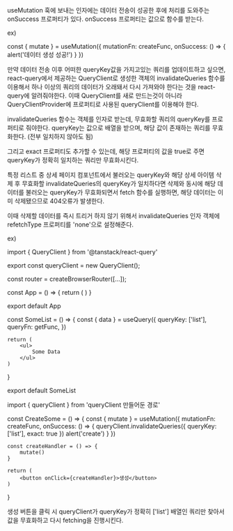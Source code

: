useMutation 훅에 보내는 인자에는 데이터 전송이 성공한 후에 처리를 도와주는 onSuccess 프로퍼티가 있다.
onSuccess 프로퍼티는 값으로 함수를 받는다.

ex)
<!-- 데이터 전송이 성공한 후 alert 실행 -->

const { mutate } = useMutation({
    mutationFn: createFunc,
    onSuccess: () => {
        alert('데이터 생성 성공!')
    }
})

만약 데이터 전송 이후 어떠한 queryKey값을 가지고있는 쿼리를 업데이트하고 싶으면, 
react-query에서 제공하는 QueryClient로 생성한 객체의 invalidateQueries 함수를 이용해서 
하나 이상의 쿼리의 데이터가 오래돼서 다시 가져와야 한다는 것을 react-query에 알려줘야한다.
이때 QueryClient를 새로 만드는것이 아니라 QueryClientProvider에 프로퍼티로 사용된 queryClient를 이용해야 한다.

invalidateQueries 함수는 객체를 인자로 받는데, 무효화할 쿼리의 queryKey를 프로퍼티로 줘야한다.
queryKey는 값으로 배열을 받으며, 해당 값이 존재하는 쿼리를 무효화한다. (전부 일치하지 않아도 됨)

그리고 exact 프로퍼티도 추가할 수 있는데, 해당 프로퍼티의 값을 true로 주면 queryKey가 정확히 일치하는 쿼리만
무효화시킨다.

특정 리스트 중 상세 페이지 컴포넌트에서 불러오는 queryKey와 해당 상세 아이템 삭제 후 무효화할
invalidateQueries의 queryKey가 일치하다면 삭제와 동시에 해당 데이터를 불러오는 queryKey가 무효화되면서 fetch 함수를 실행하면,
해당 데이터는 이미 삭제됐으므로 404오류가 발생한다.

이때 삭제할 데이터를 즉시 트리거 하지 않기 위해서 
invalidateQueries 인자 객체에 refetchType 프로퍼티를 'none'으로 설정해준다.


ex)
<!-- App 컴포넌트 -->
import { QueryClient } from '@tanstack/react-query'

export const queryClient = new QueryClient();

const router = createBrowserRouter([...]);

const App = () => {
    return (
        <QueryClientProvider client={queryClient}>
            <RouterProvider router={router}>
        </QueryClientProvider>
    )
}

export default App

<!-- 데이터 리스트 컴포넌트 -->
const SomeList = () => {
    const { data } = useQuery({
        queryKey: ['list'],
        queryFn: getFunc,
    })

    return (
        <ul>
            Some Data
        </ul>
    )
}

export default SomeList

<!-- 데이터 생성 컴포넌트 -->
import { queryClient } from 'queryClient 만들어둔 경로'

const CreateSome = () => {
    const { mutate } = useMutation({
        mutationFn: createFunc,
        onSuccess: () => {
            queryClient.invalidateQueries({ queryKey: ['list'], exact: true })
            alert('create')
        }
    })

    const createHandler = () => {
        mutate()
    }

    return (
        <button onClick={createHandler}>생성</button>
    )
}

생성 버튼을 클릭 시 queryClient가 queryKey가 정확히 ['list'] 배열인 쿼리만 찾아서 값을 무효화하고
다시 fetching을 진행시킨다.